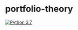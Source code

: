 # portfolio-theory
[![Python 3.7](https://img.shields.io/badge/python-3.7-blue.svg)](https://www.python.org/downloads/release/python-370/)
